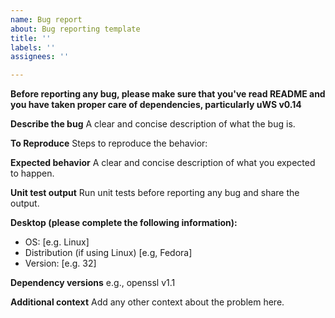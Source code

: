 ```yaml
---
name: Bug report
about: Bug reporting template
title: ''
labels: ''
assignees: ''

---
```


**Before reporting any bug, please make sure that you've read README and you have taken proper care of dependencies, particularly uWS v0.14**

**Describe the bug**
A clear and concise description of what the bug is.

**To Reproduce**
Steps to reproduce the behavior:

**Expected behavior**
A clear and concise description of what you expected to happen.

**Unit test output**
Run unit tests before reporting any bug and share the output.

**Desktop (please complete the following information):**
 - OS: [e.g. Linux]
 - Distribution (if using Linux) [e.g, Fedora]
 - Version: [e.g. 32]

**Dependency versions**
e.g., openssl v1.1

**Additional context**
Add any other context about the problem here.
